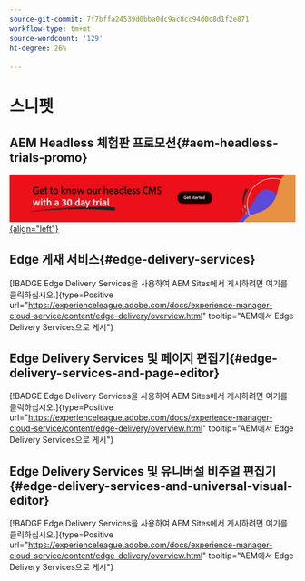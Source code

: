 ```yaml
---
source-git-commit: 7f7bffa24539d0bba0dc9ac8cc94d0c8d1f2e871
workflow-type: tm+mt
source-wordcount: '129'
ht-degree: 26%

---
```

# 스니펫

## AEM Headless 체험판 프로모션{#aem-headless-trials-promo}

[![30일 체험판을 사용하여 Headless CMS에 대해 알아보기](./assets/aem-headless-trial-promo.png){align="left"}](https://commerce.adobe.com/business-trial/sign-up?items%5B0%5D%5Bid%5D=649A1AF5CBC5467A25E84F2561274821&amp;cli=headless_exl_banner_campaign&amp;co=US&amp;lang=en)

## Edge 게재 서비스{#edge-delivery-services}

[!BADGE Edge Delivery Services을 사용하여 AEM Sites에서 게시하려면 여기를 클릭하십시오.]{type=Positive url="https://experienceleague.adobe.com/docs/experience-manager-cloud-service/content/edge-delivery/overview.html" tooltip="AEM에서 Edge Delivery Services으로 게시"}

## Edge Delivery Services 및 페이지 편집기{#edge-delivery-services-and-page-editor}

[!BADGE Edge Delivery Services을 사용하여 AEM Sites에서 게시하려면 여기를 클릭하십시오.]{type=Positive url="https://experienceleague.adobe.com/docs/experience-manager-cloud-service/content/edge-delivery/overview.html" tooltip="AEM에서 Edge Delivery Services으로 게시"}

## Edge Delivery Services 및 유니버설 비주얼 편집기{#edge-delivery-services-and-universal-visual-editor}

[!BADGE Edge Delivery Services을 사용하여 AEM Sites에서 게시하려면 여기를 클릭하십시오.]{type=Positive url="https://experienceleague.adobe.com/docs/experience-manager-cloud-service/content/edge-delivery/overview.html" tooltip="AEM에서 Edge Delivery Services으로 게시"}
